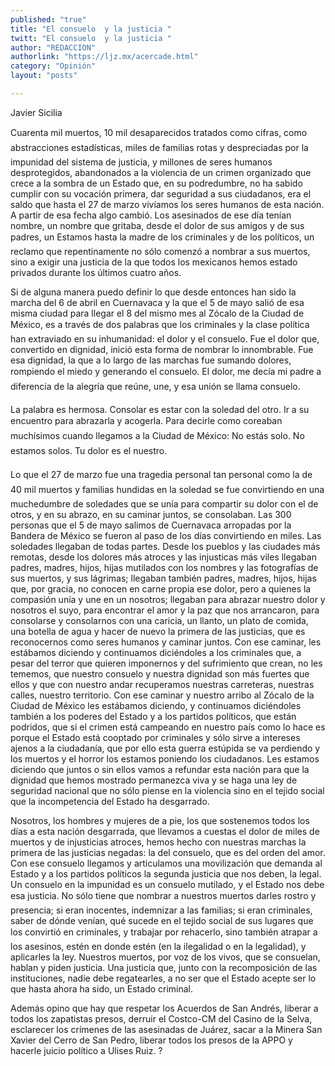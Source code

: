 ```yaml
---
published: "true"
title: "El consuelo  y la justicia "
twitt: "El consuelo  y la justicia "
author: "REDACCION"
authorlink: "https://ljz.mx/acercade.html"
category: "Opinión"
layout: "posts"

---
```



  Javier Sicilia



  Cuarenta mil muertos, 10 mil desaparecidos tratados como cifras, como abstracciones estadísticas, miles de familias rotas y despreciadas por la impunidad del sistema de justicia, y millones de seres humanos desprotegidos, abandonados a la violencia de un crimen organizado que crece a la sombra de un Estado que, en su podredumbre, no ha sabido cumplir con su vocación primera, dar seguridad a sus ciudadanos, era el saldo que hasta el 27 de marzo vivíamos los seres humanos de esta nación. A partir de esa fecha algo cambió. Los asesinados de ese día tenían nombre, un nombre que gritaba, desde el dolor de sus amigos y de sus padres, un Estamos hasta la madre de los criminales y de los políticos, un reclamo que repentinamente no sólo comenzó a nombrar a sus muertos, sino a exigir una justicia de la que todos los mexicanos hemos estado privados durante los últimos cuatro años.



  Si de alguna manera puedo definir lo que desde entonces han sido la marcha del 6 de abril en Cuernavaca y la que el 5 de mayo salió de esa misma ciudad para llegar el 8 del mismo mes al Zócalo de la Ciudad de México, es a través de dos palabras que los criminales y la clase política han extraviado en su inhumanidad: el dolor y el consuelo. Fue el dolor que, convertido en dignidad, inició esta forma de nombrar lo innombrable. Fue esa dignidad, la que a lo largo de las marchas fue sumando dolores, rompiendo el miedo y generando el consuelo. El dolor, me decía mi padre a diferencia de la alegría que reúne, une, y esa unión se llama consuelo.



  La palabra es hermosa. Consolar es estar con la soledad del otro. Ir a su encuentro para abrazarla y acogerla. Para decirle como coreaban muchísimos cuando llegamos a la Ciudad de México: No estás solo. No estamos solos. Tu dolor es el nuestro.



  Lo que el 27 de marzo fue una tragedia personal tan personal como la de 40 mil muertos y familias hundidas en la soledad se fue convirtiendo en una muchedumbre de soledades que se unía para compartir su dolor con el de otros, y en su abrazo, en su caminar juntos, se consolaban. Las 300 personas que el 5 de mayo salimos de Cuernavaca arropadas por la Bandera de México se fueron al paso de los días convirtiendo en miles. Las soledades llegaban de todas partes. Desde los pueblos y las ciudades más remotas, desde los dolores más atroces y las injusticas más viles llegaban padres, madres, hijos, hijas mutilados con los nombres y las fotografías de sus muertos, y sus lágrimas; llegaban también padres, madres, hijos, hijas que, por gracia, no conocen en carne propia ese dolor, pero a quienes la compasión unía y une en un nosotros; llegaban para abrazar nuestro dolor y nosotros el suyo, para encontrar el amor y la paz que nos arrancaron, para consolarse y consolarnos con una caricia, un llanto, un plato de comida, una botella de agua y hacer de nuevo la primera de las justicias, que es reconocernos como seres humanos y caminar juntos. Con ese caminar, les estábamos diciendo y continuamos diciéndoles a los criminales que, a pesar del terror que quieren imponernos y del sufrimiento que crean, no les tememos, que nuestro consuelo y nuestra dignidad son más fuertes que ellos y que con nuestro andar recuperamos nuestras carreteras, nuestras calles, nuestro territorio. Con ese caminar y nuestro arribo al Zócalo de la Ciudad de México les estábamos diciendo, y continuamos diciéndoles también a los poderes del Estado y a los partidos políticos, que están podridos, que si el crimen está campeando en nuestro país como lo hace es porque el Estado está cooptado por criminales y sólo sirve a intereses ajenos a la ciudadanía, que por ello esta guerra estúpida se va perdiendo y los muertos y el horror los estamos poniendo los ciudadanos. Les estamos diciendo que juntos o sin ellos vamos a refundar esta nación para que la dignidad que hemos mostrado permanezca viva y se haga una ley de seguridad nacional que no sólo piense en la violencia sino en el tejido social que la incompetencia del Estado ha desgarrado.



  Nosotros, los hombres y mujeres de a pie, los que sostenemos todos los días a esta nación desgarrada, que llevamos a cuestas el dolor de miles de muertos y de injusticias atroces, hemos hecho con nuestras marchas la primera de las justicias negadas: la del consuelo, que es del orden del amor. Con ese consuelo llegamos y articulamos una movilización que demanda al Estado y a los partidos políticos la segunda justicia que nos deben, la legal. Un consuelo en la impunidad es un consuelo mutilado, y el Estado nos debe esa justicia. No sólo tiene que nombrar a nuestros muertos darles rostro y presencia; si eran inocentes, indemnizar a las familias; si eran criminales, saber de dónde venían, qué sucede en el tejido social de sus lugares que los convirtió en criminales, y trabajar por rehacerlo, sino también atrapar a los asesinos, estén en donde estén (en la ilegalidad o en la legalidad), y aplicarles la ley. Nuestros muertos, por voz de los vivos, que se consuelan, hablan y piden justicia. Una justicia que, junto con la recomposición de las instituciones, nadie debe regatearles, a no ser que el Estado acepte ser lo que hasta ahora ha sido, un Estado criminal.



  Además opino que hay que respetar los Acuerdos de San Andrés, liberar a todos los zapatistas presos, derruir el Costco-CM del Casino de la Selva, esclarecer los crímenes de las asesinadas de Juárez, sacar a la Minera San Xavier del Cerro de San Pedro, liberar todos los presos de la APPO y hacerle juicio político a Ulises Ruiz. ?

